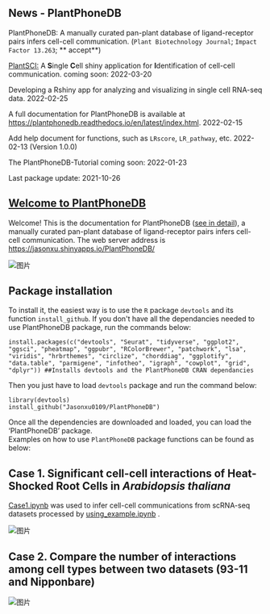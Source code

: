 ## News - PlantPhoneDB

PlantPhoneDB: A manually curated pan-plant database of ligand-receptor pairs infers cell-cell communication. (`Plant Biotechnology Journal`;  `Impact Factor 13.263`; ** accept**)

[PlantSCI:](https://github.com/Jasonxu0109/PlantSCI) A **S**ingle **C**ell shiny application for **I**dentification of cell-cell communication. coming soon: 2022-03-20

Developing a Rshiny app for analyzing and visualizing in single cell RNA-seq data. 2022-02-25

A full documentation for PlantPhoneDB is available at https://plantphonedb.readthedocs.io/en/latest/index.html. 2022-02-15

Add help document for functions, such as `LRscore`, `LR_pathway`, etc. 2022-02-13 (Version 1.0.0)

The PlantPhoneDB-Tutorial coming soon: 2022-01-23 

Last package update: 2021-10-26



## [Welcome to PlantPhoneDB](https://jasonxu.shinyapps.io/PlantPhoneDB/)

Welcome! This is the documentation for PlantPhoneDB ([see in detail](https://plantphonedb.readthedocs.io/en/latest/index.html)), a manually curated pan-plant database of ligand-receptor pairs infers cell-cell communication. The web server address is https://jasonxu.shinyapps.io/PlantPhoneDB/ 


![图片](https://user-images.githubusercontent.com/11934986/135700266-4ba26d9f-0b4c-41bb-a1b8-a06aff12fbd7.png)

## Package installation

To install it, the easiest way is to use the `R` package `devtools` and its function `install_github`. If you don't have all the dependancies needed to use PlantPhoneDB package, run the commands below:  

    install.packages(c("devtools", "Seurat", "tidyverse", "ggplot2", "ggsci", "pheatmap", "ggpubr", "RColorBrewer", "patchwork", "lsa", "viridis", "hrbrthemes", "circlize", "chorddiag", "ggplotify", "data.table", "parmigene", "infotheo", "igraph", "cowplot", "grid", "dplyr")) ##Installs devtools and the PlantPhoneDB CRAN dependancies
 
Then you just have to load `devtools` package and run the command below:

    library(devtools)
    install_github("Jasonxu0109/PlantPhoneDB")

Once all the dependencies are downloaded and loaded, you can load the ‘PlantPhoneDB’ package.    
Examples on how to use `PlantPhoneDB` package functions can be found as below:


## Case 1. Significant cell-cell interactions of Heat-Shocked Root Cells in *Arabidopsis thaliana*

[Case1.ipynb](https://github.com/Jasonxu0109/PlantPhoneDB/blob/main/PlantPhoneDB-Tutorial/Case1.ipynb) was used to infer cell-cell communications from scRNA-seq datasets processed by [using_example.ipynb](https://github.com/Jasonxu0109/PlantPhoneDB/blob/main/PlantPhoneDB-Tutorial/using_example.ipynb) .

![图片](https://user-images.githubusercontent.com/11934986/136016102-12e6a465-c532-4daa-83cc-128faa6b5969.png)


## Case 2. Compare the number of interactions among cell types between two datasets (93-11 and Nipponbare)

![图片](https://user-images.githubusercontent.com/11934986/138243287-f28461ff-0fd1-42d3-8d9c-438f6b464d34.png)















